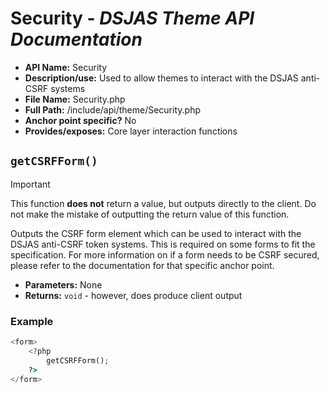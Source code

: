 # Security - *DSJAS Theme API Documentation*

* **API Name:** Security
* **Description/use:** Used to allow themes to interact with the DSJAS anti-CSRF systems
* **File Name:** Security.php
* **Full Path:** /include/api/theme/Security.php
* **Anchor point specific?** No
* **Provides/exposes:** Core layer interaction functions

## ```getCSRFForm()```

> [!IMPORTANT]
> This function **does not** return a value, but outputs directly to the client. Do not make the mistake of outputting the return value of this function.

Outputs the CSRF form element which can be used to interact with the DSJAS anti-CSRF token systems. This is required on some forms to fit the specification. For more information on if a form needs to be CSRF secured, please refer to the documentation for that specific anchor point.

* **Parameters:** None
* **Returns:** ```void``` - however, does produce client output

### Example

```php
<form>
    <?php
        getCSRFForm();
    ?>
</form>
```
